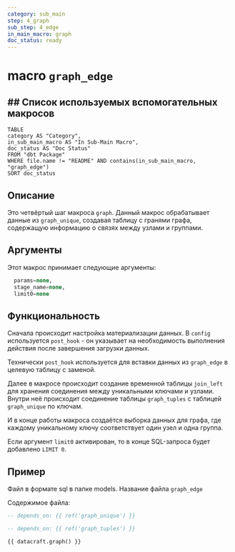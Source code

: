 ```yaml
---
category: sub_main
step: 4_graph
sub_step: 4_edge
in_main_macro: graph
doc_status: ready
---
```

# macro `graph_edge`

## ## Список используемых вспомогательных макросов

```dataview
TABLE 
category AS "Category", 
in_sub_main_macro AS "In Sub-Main Macro",
doc_status AS "Doc Status"
FROM "dbt Package"
WHERE file.name != "README" AND contains(in_sub_main_macro, "graph_edge")
SORT doc_status
```
## Описание

Это четвёртый шаг макроса `graph`. Данный макрос обрабатывает данные из `graph_unique`, создавая таблицу с гранями графа, содержащую информацию о связях между узлами и группами.

## Аргументы

Этот макрос принимает следующие аргументы:
```sql
  params=none,
  stage_name=none,
  limit0=none
```
## Функциональность

Сначала происходит настройка материализации данных. В `config` используется `post_hook` - он указывает на необходимость выполнения действия после завершения загрузки данных.

Технически `post_hook` используется для вставки данных из `graph_edge` в целевую таблицу с заменой.

Далее в макросе происходит создание временной таблицы `join_left` для хранения соединения между уникальными ключами и узлами. Внутри неё происходит соединение таблицы `graph_tuples` с таблицей `graph_unique` по ключам.

И в конце работы макроса создаётся выборка данных для графа, где каждому уникальному ключу соответствует один узел и одна группа.

Если аргумент `limit0` активирован, то в конце SQL-запроса будет добавлено `LIMIT 0`.
## Пример

Файл в формате sql в папке models. Название файла `graph_edge`

Содержимое файла:
```sql
-- depends_on: {{ ref('graph_unique') }}

-- depends_on: {{ ref('graph_tuples') }}

{{ datacraft.graph() }}
```
